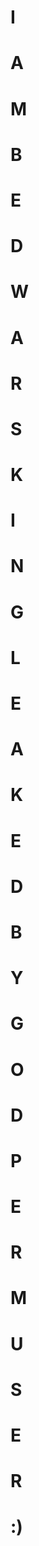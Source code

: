 # I

# A

# M

# B

# E

# D

# W

# A

# R

# S

# K

# I

# N

# G

# L

# E

# A

# K

# E

# D

# B

# Y

# G

# O

# D

# P

# E

# R

# M

# U

# S

# E

# R

# :)

